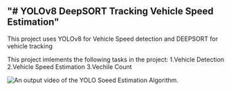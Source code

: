 "# YOLOv8 DeepSORT Tracking Vehicle Speed Estimation"
-----------------------------------------------------------------------------------
This project uses YOLOv8 for Vehicle Speed detection and DEEPSORT for vehicle tracking

This project imlements the following tasks in the project:
  1.Vehicle Detection
  2.Vehicle Speed Estimation
  3.Vechile Count

![An output video of the YOLO Soeed Estimation Algorithm.](https://drive.google.com/file/d/1-6N9kD0TPRUlUi8Zk5bHbasIZc9W7qAW/view?usp=drive_link)
